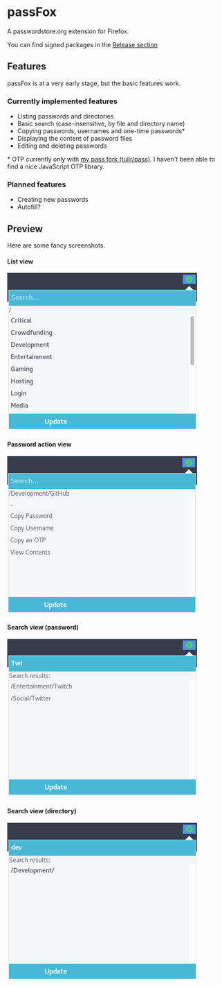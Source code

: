 # passFox
A passwordstore.org extension for Firefox.

You can find signed packages in the [Release section](https://github.com/tulir/passfox/releases)

## Features
passFox is at a very early stage, but the basic features work.

### Currently implemented features
* Listing passwords and directories
* Basic search (case-insensitive, by file and directory name)
* Copying passwords, usernames and one-time passwords*
* Displaying the content of password files
* Editing and deleting passwords

\* OTP currently only with [my pass fork (tulir/pass)](https://github.com/tulir/pass).
I haven't been able to find a nice JavaScript OTP library.

### Planned features
* Creating new passwords
* Autofill?

## Preview
Here are some fancy screenshots.

#### List view
![List view](images/main-view.png)

#### Password action view
![Entry view](images/entry-view.png)

#### Search view (password)
![Search (password)](images/search-password.png)

#### Search view (directory)
![Search (directory)](images/search-directory.png)
